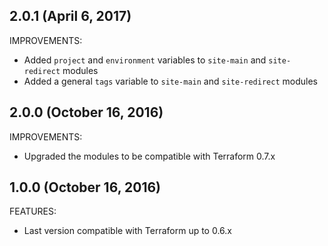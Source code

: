 ## 2.0.1 (April 6, 2017)

IMPROVEMENTS:

 * Added `project` and `environment` variables to `site-main` and `site-redirect` modules
 * Added a general `tags` variable to `site-main` and `site-redirect` modules

## 2.0.0 (October 16, 2016)

IMPROVEMENTS:

 * Upgraded the modules to be compatible with Terraform 0.7.x

## 1.0.0 (October 16, 2016)

FEATURES:
 * Last version compatible with Terraform up to 0.6.x
